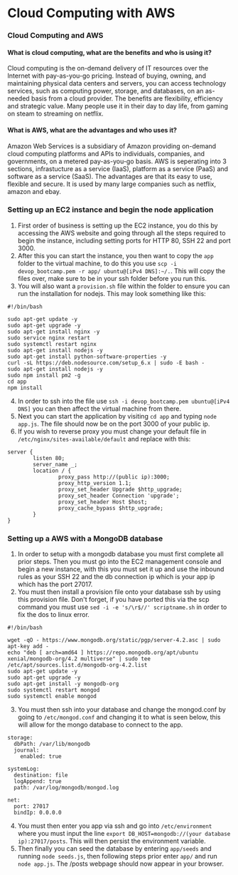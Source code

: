 # Cloud Computing with AWS

### Cloud Computing and AWS

#### What is cloud computing, what are the benefits and who is using it?

Cloud computing is the on-demand delivery of IT resources over the Internet with pay-as-you-go pricing. Instead of buying, owning, and maintaining physical data centers and servers, you can access technology services, such as computing power, storage, and databases, on an as-needed basis from a cloud provider. The benefits are flexibility, efficiency and strategic value. Many people use it in their day to day life, from gaming on steam to streaming on netflix.

#### What is AWS, what are the advantages and who uses it?

Amazon Web Services is a subsidiary of Amazon providing on-demand cloud computing platforms and APIs to individuals, companies, and governments, on a metered pay-as-you-go basis. AWS is seperating into 3 sections, infrastucture as a service (IaaS), platform as a service (PaaS) and software as a service (SaaS). The advantages are that its easy to use, flexible and secure. It is used by many large companies such as netflix, amazon and ebay.

### Setting up an EC2 instance and begin the node application

1) First order of business is setting up the EC2 instance, you do this by accessing the AWS website and going through all the steps required to begin the instance, including setting ports for HTTP 80, SSH 22 and port 3000.
2) After this you can start the instance, you then want to copy the `app` folder to the virtual machine, to do this you use `scp -i devop_bootcamp.pem -r app/ ubuntu@[iPv4 DNS]:~/.`. This will copy the files over, make sure to be in your ssh folder before you run this.
3) You will also want a `provision.sh` file within the folder to ensure you can run the installation for nodejs. This may look something like this:
```
#!/bin/bash

sudo apt-get update -y
sudo apt-get upgrade -y
sudo apt-get install nginx -y
sudo service nginx restart
sudo systemctl restart nginx
sudo apt-get install nodejs -y
sudo apt-get install python-software-properties -y
curl -sL https://deb.nodesource.com/setup_6.x | sudo -E bash -
sudo apt-get install nodejs -y
sudo npm install pm2 -g
cd app
npm install
```
4) In order to ssh into the file use `ssh -i devop_bootcamp.pem ubuntu@[iPv4 DNS]` you can then affect the virtual machine from there.
4) Next you can start the application by visiting `cd app` and typing `node app.js`. The file should now be on the port 3000 of your public ip.
5) If you wish to reverse proxy you must change your default file in `/etc/nginx/sites-available/default` and replace with this:
```
server {
        listen 80;
        server_name _;
        location / {
                proxy_pass http://(public ip):3000;
                proxy_http_version 1.1;
                proxy_set_header Upgrade $http_upgrade;
                proxy_set_header Connection 'upgrade';
                proxy_set_header Host $host;
                proxy_cache_bypass $http_upgrade;
        }
}
```

### Setting up a AWS with a MongoDB database

1) In order to setup with a mongodb database you must first complete all prior steps. Then you must go into the EC2 management console and begin a new instance, with this you must set it up and use the inbound rules as your SSH 22 and the db connection ip which is your app ip which has the port 27017.
2) You must then install a provision file onto your database ssh by using this provision file. Don't forget, if you have ported this via the scp command you must use `sed -i -e 's/\r$//' scriptname.sh` in order to fix the dos to linux error.
```
#!/bin/bash

wget -qO - https://www.mongodb.org/static/pgp/server-4.2.asc | sudo apt-key add -
echo "deb [ arch=amd64 ] https://repo.mongodb.org/apt/ubuntu xenial/mongodb-org/4.2 multiverse" | sudo tee /etc/apt/sources.list.d/mongodb-org-4.2.list
sudo apt-get update -y
sudo apt-get upgrade -y
sudo apt-get install -y mongodb-org
sudo systemctl restart mongod
sudo systemctl enable mongod
```
3) You must then ssh into your database and change the mongod.conf by going to `/etc/mongod.conf` and changing it to what is seen below, this will allow for the mongo database to connect to the app.
```
storage:
  dbPath: /var/lib/mongodb
  journal:
    enabled: true

systemLog:
  destination: file
  logAppend: true
  path: /var/log/mongodb/mongod.log

net:
  port: 27017
  bindIp: 0.0.0.0
```
4) You must then enter you app via ssh and go into `/etc/environment` where you must input the line `export DB_HOST=mongodb://(your database ip):27017/posts`. This will then persist the environment variable.
5) Then finally you can seed the database by entering `app/seeds` and running `node seeds.js`, then following steps prior enter `app/` and run `node app.js`. The /posts webpage should now appear in your browser.
